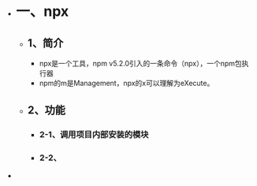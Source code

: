 - # 一、npx
	- ## 1、简介
		- npx是一个工具，npm v5.2.0引入的一条命令（npx），一个npm包执行器
		- npm的m是Management，npx的x可以理解为eXecute。
	- ## 2、功能
		- ### 2-1、调用项目内部安装的模块
		- ### 2-2、
-